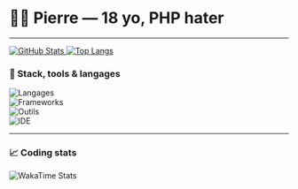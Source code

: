 # 🧑‍💻 Pierre — 18 yo, PHP hater

---
<div>
  <a href="https://github.com/Piarre">
    <img alt="GitHub Stats" src="https://github-readme-stats-alpha-five-88.vercel.app/api?username=Piarre&theme=tokyonight&show_icons=true&hide_border=true&count_private=true&include_all_commits=true" />
  </a>
  <a href="https://github.com/Piarre">
    <img alt="Top Langs" src="https://github-readme-stats-alpha-five-88.vercel.app/api/top-langs/?username=Piarre&langs_count=8&theme=tokyonight&hide_border=true&layout=compact" />
  </a>
</div>

### 🚀 Stack, tools & langages

![Langages](https://skillicons.dev/icons?i=ts,js,rust,go,swift,java,py,bash,php,powershell&perline=10)
<br/>
![Frameworks](https://skillicons.dev/icons?i=react,nextjs,nodejs,express,vite,tailwind,spring,django,electron&perline=10)
<br/>
![Outils](https://skillicons.dev/icons?i=linux,docker,git,github,prisma,mongodb,mysql,firebase&perline=10)
<br/>
![IDE](https://skillicons.dev/icons?i=vscode,visualstudio,idea,androidstudio,postman,vercel&perline=10)

---

### 📈 Coding stats

![WakaTime Stats](https://github-readme-stats-alpha-five-88.vercel.app/api/wakatime?username=kepa01_&hide=TEXT,TOML,XML&title_color=FFF&theme=tokyonight&hide_border=true)
